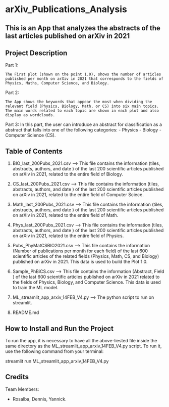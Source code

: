 # arXiv_Publications_Analysis
## This is an App that analyzes the abstracts of the last articles published on arXiv in 2021

## Project Description
 Part 1:

    The First plot (shown on the point 1.0), shows the number of articles published per month on arXiv in 2021 that corresponds to the fields of Physics, Maths, Computer Science, and Biology.

 Part 2: 
 
    The App shows the keywords that appear the most when dividing the relevant field (Physics, Biology, Math, or CS) into six main topics. The main words related to each topic are shown in each plot and also display as wordclouds.

Part 3:
    In this part, the user can introduce an abstract for classification as a abstract that falls into one of the following categories: - Physics - Biology - Computer Science (CS).


## Table of Contents

1.  BIO_last_200Pubs_2021.csv --> This file contains the information (tiles, abstracts, authors, and date ) of the last 200 scientific articles published on arXiv in 2021, related to the entire field of Biology. 

2. CS_last_200Pubs_2021.csv  --> This file contains the information (tiles, abstracts, authors, and date ) of the last 200 scientific articles published on arXiv in 2021, related to the entire field of Computer Sciece.

3. Math_last_200Pubs_2021.csv --> This file contains the information (tiles, abstracts, authors, and date ) of the last 200 scientific articles published on arXiv in 2021, related to the entire field of Math.

4. Phys_last_200Pubs_2021.csv --> This file contains the information (tiles, abstracts, authors, and date ) of the last 200 scientific articles published on arXiv in 2021, related to the entire field of Physics. 

5. Pubs_PhyMatCSBIO2021.csv --> This file contains the information (Number of publications per month for each field) of the last 600 scientific articles of the related fields (Physics, Math, CS, and Biology) published on arXiv in 2021.  This data is used to build the Plot 1.0.   

6. Sample_PhBiCS.csv -->  This file contains the information (Abstract, Field ) of the last 600 scientific articles published on arXiv in 2021 related to the fields of Physics, Biology, and Computer Science. This data is used to train the ML model.

7. ML_streamlit_app_arxiv_14FEB_V4.py  --> The python script to run on streamlit.

8. README.md

## How to Install and Run the Project
To run the app, it is necessary to have all the above-liested file inside the same directory as the ML_streamlit_app_arxiv_14FEB_V4.py script. To run it,  use the following command from your terminal:

streamlit run ML_streamlit_app_arxiv_14FEB_V4.py 

## Credits
 Team Members:
 - Rosalba, Dennis, Yannick.
